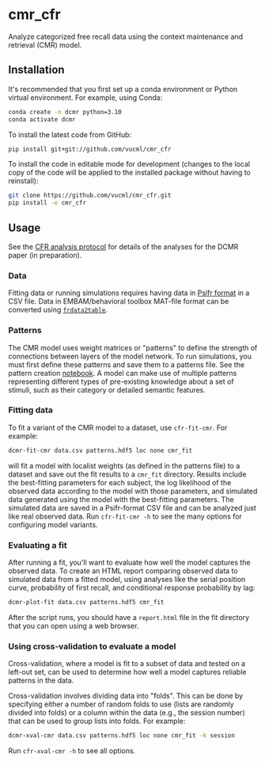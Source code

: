 # cmr_cfr
Analyze categorized free recall data using the context maintenance and retrieval (CMR) model.

## Installation

It's recommended that you first set up a conda environment or Python virtual environment. For example, using Conda:

```bash
conda create -n dcmr python=3.10
conda activate dcmr
```

To install the latest code from GitHub:
```bash
pip install git+git://github.com/vucml/cmr_cfr
```

To install the code in editable mode for development
(changes to the local copy of the code will be applied to the installed package without having to reinstall):

```bash
git clone https://github.com/vucml/cmr_cfr.git
pip install -e cmr_cfr
```

## Usage

See the 
[CFR analysis protocol](https://github.com/vucml/cmr_cfr/wiki/CFR-Analysis-Protocol)
for details of the analyses for the DCMR paper (in preparation). 

### Data

Fitting data or running simulations requires having data in 
[Psifr format](https://psifr.readthedocs.io/en/stable/guide/import.html)
in a CSV file. Data in EMBAM/behavioral toolbox MAT-file format can be converted using
[`frdata2table`](https://github.com/mortonne/psifr/blob/master/matlab/frdata2table.m).

### Patterns

The CMR model uses weight matrices or "patterns" to define the strength of connections between layers of the model network. 
To run simulations, you must first define these patterns and save them to a patterns file. 
See the pattern creation 
[notebook](https://github.com/vucml/cmr_cfr/blob/master/jupyter/create_patterns.ipynb).
A model can make use of multiple patterns representing different types of pre-existing knowledge about a set of stimuli, 
such as their category or detailed semantic features. 

### Fitting data

To fit a variant of the CMR model to a dataset, use `cfr-fit-cmr`. 
For example:

```bash
dcmr-fit-cmr data.csv patterns.hdf5 loc none cmr_fit
```

will fit a model with localist weights (as defined in the patterns file) to a dataset and save out the fit results to a `cmr_fit` directory. 
Results include the best-fitting parameters for each subject, 
the log likelihood of the observed data according to the model with those parameters,
and simulated data generated using the model with the best-fitting parameters.
The simulated data are saved in a Psifr-format CSV file and can be analyzed just like real observed data.
Run `cfr-fit-cmr -h` to see the many options for configuring model variants.

### Evaluating a fit

After running a fit, you'll want to evaluate how well the model captures the observed data.
To create an HTML report comparing observed data to simulated data from a fitted model,
using analyses like the serial position curve, probability of first recall, and conditional response probability by lag: 

```bash
dcmr-plot-fit data.csv patterns.hdf5 cmr_fit
```

After the script runs, you should have a `report.html` file in the fit directory that you can open using a web browser.

### Using cross-validation to evaluate a model

Cross-validation, where a model is fit to a subset of data and tested on a left-out set,
can be used to determine how well a model captures reliable patterns in the data.

Cross-validation involves dividing data into "folds". 
This can be done by specifying either a number of random folds to use (lists are randomly divided into folds)
or a column within the data (e.g., the session number) that can be used to group lists into folds. For example:

```bash
dcmr-xval-cmr data.csv patterns.hdf5 loc none cmr_fit -k session
```

Run `cfr-xval-cmr -h` to see all options.
